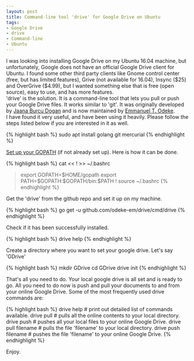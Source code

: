 ```yaml
---
layout: post
title: Command-line tool 'drive' for Google Drive on Ubuntu
tags:
- Google Drive
- drive
- Command-line
- Ubuntu
---
```


<p>
I was looking into installing Google Drive on my Ubuntu 16.04 machine, but unfortunately, Google does not have an official Google Drive client for Ubuntu. I found some other third party clients like Gnome control center (free, but has limited features), Grive (not available for 16.04), Insync ($25) and OverGrive ($4.99), but I wanted something else that is free (open source), easy to use, and has more features.<br />
'drive' is the solution. It is a command-line tool that lets you pull or push your Google Drive files. It works similar to 'git'. It was originally developed by <a href="https://github.com/rakyll">Jaana Burcu Dogan</a> and is now maintained by <a href="https:/github.com/odeke-em">Emmanuel T. Odeke</a>. <br />
I have found it very useful, and have been using it heavily. Please follow the steps listed below if you are interested in it as well.
</p>

{% highlight bash %}
sudo apt install golang git mercurial
{% endhighlight %}

<p>
<a href="https://github.com/odeke-em/drive#requirements" target="_blank">Set up your GOPATH</a> (if not already set up). Here is how it can be done.
</p>

{% highlight bash %}
cat << ! >> ~/.bashrc
> export GOPATH=\$HOME/gopath
> export PATH=\$GOPATH:\$GOPATH/bin:\$PATH
> !
source ~/.bashrc
{% endhighlight %}

<p>
Get the 'drive' from the github repo and set it up on my machine.
</p>

{% highlight bash %}
go get -u github.com/odeke-em/drive/cmd/drive
{% endhighlight %}

<p>
Check if it has been successfully installed.
</p>

{% highlight bash %}
drive help
{% endhighlight %}

<p>
Create a directory where you want to set your google drive. Let's say 'GDrive'
</p>

{% highlight bash %}
mkdir GDrive
cd GDrive
drive init
{% endhighlight %}

<p>
That's all you need to do. Your local google drive is all set and is ready to go. All you need to do now is push and pull your documents to and from your online Google Drive. Some of the most frequently used drive commands are:
</p>

{% highlight bash %}
drive help                 # print out detailed list of commands available.
drive pull                 # pulls all the online contents to your local directory.
drive push                 # pushes all your local files to your online Google Drive.
drive pull filename        # pulls the file 'filename' to your local directory.
drive push filename        # pushes the file 'filename' to your online Google Drive.
{% endhighlight %}

<p>
Enjoy.
</p>
